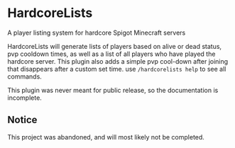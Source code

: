 # HardcoreLists
A player listing system for hardcore Spigot Minecraft servers 

HardcoreLists will generate lists of players based on alive or dead status, pvp cooldown times, as well as a list of all players who have played the hardcore server. This plugin also adds a simple pvp cool-down after joining that disappears after a custom set time. use `/hardcorelists help` to see all commands.

This plugin was never meant for public release, so the documentation is incomplete.

## Notice
This project was abandoned, and will most likely not be completed.
